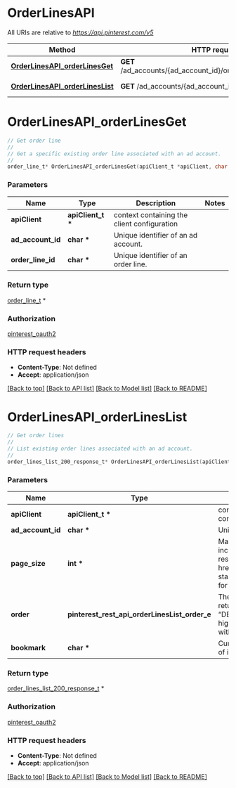 # OrderLinesAPI

All URIs are relative to *https://api.pinterest.com/v5*

Method | HTTP request | Description
------------- | ------------- | -------------
[**OrderLinesAPI_orderLinesGet**](OrderLinesAPI.md#OrderLinesAPI_orderLinesGet) | **GET** /ad_accounts/{ad_account_id}/order_lines/{order_line_id} | Get order line
[**OrderLinesAPI_orderLinesList**](OrderLinesAPI.md#OrderLinesAPI_orderLinesList) | **GET** /ad_accounts/{ad_account_id}/order_lines | Get order lines


# **OrderLinesAPI_orderLinesGet**
```c
// Get order line
//
// Get a specific existing order line associated with an ad account.
//
order_line_t* OrderLinesAPI_orderLinesGet(apiClient_t *apiClient, char *ad_account_id, char *order_line_id);
```

### Parameters
Name | Type | Description  | Notes
------------- | ------------- | ------------- | -------------
**apiClient** | **apiClient_t \*** | context containing the client configuration |
**ad_account_id** | **char \*** | Unique identifier of an ad account. | 
**order_line_id** | **char \*** | Unique identifier of an order line. | 

### Return type

[order_line_t](order_line.md) *


### Authorization

[pinterest_oauth2](../README.md#pinterest_oauth2)

### HTTP request headers

 - **Content-Type**: Not defined
 - **Accept**: application/json

[[Back to top]](#) [[Back to API list]](../README.md#documentation-for-api-endpoints) [[Back to Model list]](../README.md#documentation-for-models) [[Back to README]](../README.md)

# **OrderLinesAPI_orderLinesList**
```c
// Get order lines
//
// List existing order lines associated with an ad account.
//
order_lines_list_200_response_t* OrderLinesAPI_orderLinesList(apiClient_t *apiClient, char *ad_account_id, int *page_size, pinterest_rest_api_orderLinesList_order_e order, char *bookmark);
```

### Parameters
Name | Type | Description  | Notes
------------- | ------------- | ------------- | -------------
**apiClient** | **apiClient_t \*** | context containing the client configuration |
**ad_account_id** | **char \*** | Unique identifier of an ad account. | 
**page_size** | **int \*** | Maximum number of items to include in a single page of the response. See documentation on &lt;a href&#x3D;&#39;/docs/getting-started/pagination/&#39;&gt;Pagination&lt;/a&gt; for more information. | [optional] [default to 25]
**order** | **pinterest_rest_api_orderLinesList_order_e** | The order in which to sort the items returned: “ASCENDING” or “DESCENDING” by ID. Note that higher-value IDs are associated with more-recently added items. | [optional] 
**bookmark** | **char \*** | Cursor used to fetch the next page of items | [optional] 

### Return type

[order_lines_list_200_response_t](order_lines_list_200_response.md) *


### Authorization

[pinterest_oauth2](../README.md#pinterest_oauth2)

### HTTP request headers

 - **Content-Type**: Not defined
 - **Accept**: application/json

[[Back to top]](#) [[Back to API list]](../README.md#documentation-for-api-endpoints) [[Back to Model list]](../README.md#documentation-for-models) [[Back to README]](../README.md)

